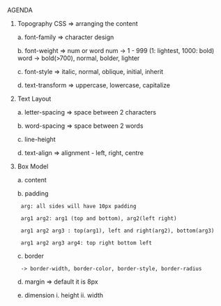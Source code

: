 
AGENDA
1. Topography CSS => arranging the content

    a. font-family => character design

    b. font-weight => num or word 
        num -> 1 - 999 (1: lightest, 1000: bold)
        word -> bold(>700), normal, bolder, lighter

    c. font-style => italic, normal, oblique, initial, inherit 

    d. text-transform => uppercase, lowercase, capitalize

2. Text Layout

    a. letter-spacing => space between 2 characters

    b. word-spacing => space between 2 words

    c. line-height

    d. text-align => alignment - left, right, centre

3. Box Model

    a. content

    b. padding

        arg: all sides will have 10px padding

        arg1 arg2: arg1 (top and bottom), arg2(left right)

        arg1 arg2 arg3 : top(arg1), left and right(arg2), bottom(arg3)

        arg1 arg2 arg3 arg4: top right bottom left

    c. border

        -> border-width, border-color, border-style, border-radius

    d. margin => default it is 8px

    e. dimension
        i. height
        ii. width

